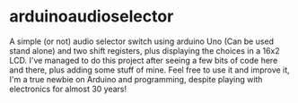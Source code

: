 # arduinoaudioselector

A simple (or not) audio selector switch using arduino Uno (Can be used stand alone) and two shift registers, plus displaying the choices in a 16x2 LCD. I've managed to do this project after seeing a few bits of code here and there, plus adding some stuff of mine. Feel free to use it and improve it, I'm a true newbie on Arduino and programming, despite playing with electronics for almost 30 years!
